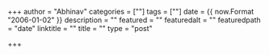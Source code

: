 +++
author = "Abhinav"
categories = [""]
tags = [""]
date = {{ now.Format "2006-01-02" }}
description = ""
featured = ""
featuredalt = ""
featuredpath = "date"
linktitle = ""
title = ""
type = "post"

+++
